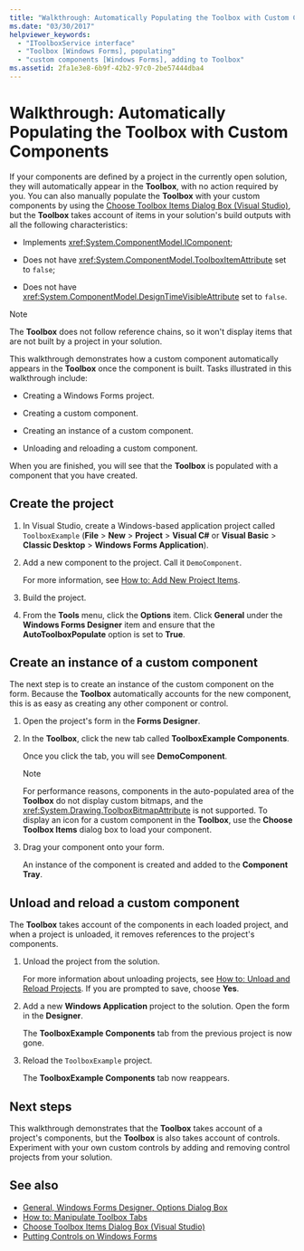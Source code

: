 ```yaml
---
title: "Walkthrough: Automatically Populating the Toolbox with Custom Components"
ms.date: "03/30/2017"
helpviewer_keywords:
  - "IToolboxService interface"
  - "Toolbox [Windows Forms], populating"
  - "custom components [Windows Forms], adding to Toolbox"
ms.assetid: 2fa1e3e8-6b9f-42b2-97c0-2be57444dba4
---
```

# Walkthrough: Automatically Populating the Toolbox with Custom Components

If your components are defined by a project in the currently open solution, they will automatically appear in the **Toolbox**, with no action required by you. You can also manually populate the **Toolbox** with your custom components by using the [Choose Toolbox Items Dialog Box (Visual Studio)](/previous-versions/visualstudio/visual-studio-2010/dyca0t6t(v=vs.100)), but the **Toolbox** takes account of items in your solution's build outputs with all the following characteristics:

- Implements <xref:System.ComponentModel.IComponent>;

- Does not have <xref:System.ComponentModel.ToolboxItemAttribute> set to `false`;

- Does not have <xref:System.ComponentModel.DesignTimeVisibleAttribute> set to `false`.

> [!NOTE]
> The **Toolbox** does not follow reference chains, so it won't display items that are not built by a project in your solution.

This walkthrough demonstrates how a custom component automatically appears in the **Toolbox** once the component is built. Tasks illustrated in this walkthrough include:

- Creating a Windows Forms project.

- Creating a custom component.

- Creating an instance of a custom component.

- Unloading and reloading a custom component.

When you are finished, you will see that the **Toolbox** is populated with a component that you have created.

## Create the project

1. In Visual Studio, create a Windows-based application project called `ToolboxExample` (**File** > **New** > **Project** > **Visual C#** or **Visual Basic** > **Classic Desktop** > **Windows Forms Application**).

2. Add a new component to the project. Call it `DemoComponent`.

     For more information, see [How to: Add New Project Items](/previous-versions/visualstudio/visual-studio-2010/w0572c5b(v=vs.100)).

3. Build the project.

4. From the **Tools** menu, click the **Options** item. Click **General** under the **Windows Forms Designer** item and ensure that the **AutoToolboxPopulate** option is set to **True**.

## Create an instance of a custom component

The next step is to create an instance of the custom component on the form. Because the **Toolbox** automatically accounts for the new component, this is as easy as creating any other component or control.

1. Open the project's form in the **Forms Designer**.

2. In the **Toolbox**, click the new tab called **ToolboxExample Components**.

     Once you click the tab, you will see **DemoComponent**.

    > [!NOTE]
    > For performance reasons, components in the auto-populated area of the **Toolbox** do not display custom bitmaps, and the <xref:System.Drawing.ToolboxBitmapAttribute> is not supported. To display an icon for a custom component in the **Toolbox**, use the **Choose Toolbox Items** dialog box to load your component.

3. Drag your component onto your form.

     An instance of the component is created and added to the **Component Tray**.

## Unload and reload a custom component

The **Toolbox** takes account of the components in each loaded project, and when a project is unloaded, it removes references to the project's components.

1. Unload the project from the solution.

     For more information about unloading projects, see [How to: Unload and Reload Projects](/previous-versions/visualstudio/visual-studio-2010/tt479x1t(v=vs.100)). If you are prompted to save, choose **Yes**.

2. Add a new **Windows Application** project to the solution. Open the form in the **Designer**.

     The **ToolboxExample Components** tab from the previous project is now gone.

3. Reload the `ToolboxExample` project.

     The **ToolboxExample Components** tab now reappears.

## Next steps

This walkthrough demonstrates that the **Toolbox** takes account of a project's components, but the **Toolbox** is also takes account of controls. Experiment with your own custom controls by adding and removing control projects from your solution.

## See also

- [General, Windows Forms Designer, Options Dialog Box](/previous-versions/visualstudio/visual-studio-2010/5aazxs78(v=vs.100))
- [How to: Manipulate Toolbox Tabs](/previous-versions/visualstudio/visual-studio-2010/66kwe227(v=vs.100))
- [Choose Toolbox Items Dialog Box (Visual Studio)](/previous-versions/visualstudio/visual-studio-2010/dyca0t6t(v=vs.100))
- [Putting Controls on Windows Forms](putting-controls-on-windows-forms.md)
